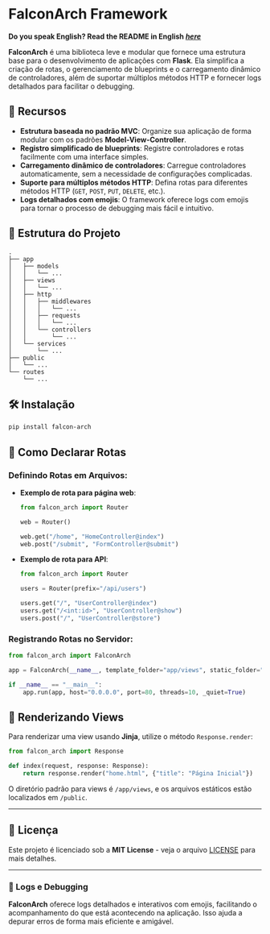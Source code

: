 # FalconArch Framework

**Do you speak English? Read the README in English _[here](https://github.com/celiovmjr/falcon-arch/blob/main/README_en.md)_**

**FalconArch** é uma biblioteca leve e modular que fornece uma estrutura base para o desenvolvimento de aplicações com **Flask**. Ela simplifica a criação de rotas, o gerenciamento de blueprints e o carregamento dinâmico de controladores, além de suportar múltiplos métodos HTTP e fornecer logs detalhados para facilitar o debugging.

## 🚀 Recursos

- **Estrutura baseada no padrão MVC**: Organize sua aplicação de forma modular com os padrões **Model-View-Controller**.
- **Registro simplificado de blueprints**: Registre controladores e rotas facilmente com uma interface simples.
- **Carregamento dinâmico de controladores**: Carregue controladores automaticamente, sem a necessidade de configurações complicadas.
- **Suporte para múltiplos métodos HTTP**: Defina rotas para diferentes métodos HTTP (`GET`, `POST`, `PUT`, `DELETE`, etc.).
- **Logs detalhados com emojis**: O framework oferece logs com emojis para tornar o processo de debugging mais fácil e intuitivo.

## 📂 Estrutura do Projeto

```
.
├── app
│   ├── models
│   │   └── ...
│   ├── views
│   │   └── ...
│   ├── http
│   │   ├── middlewares
│   │   │   └── ...
│   │   ├── requests
│   │   │   └── ...
│   │   └── controllers
│   │       └── ...
│   └── services
│       └── ...
├── public
│   └── ...
└── routes
    └── ...
```

## 🛠 Instalação

```bash
pip install falcon-arch
```

## 🎨 Como Declarar Rotas

### **Definindo Rotas em Arquivos**:

- **Exemplo de rota para página web**:

   ```python
   from falcon_arch import Router

   web = Router()

   web.get("/home", "HomeController@index")
   web.post("/submit", "FormController@submit")
   ```

- **Exemplo de rota para API**:

   ```python
   from falcon_arch import Router

   users = Router(prefix="/api/users")

   users.get("/", "UserController@index")
   users.get("/<int:id>", "UserController@show")
   users.post("/", "UserController@store")
   ```

### **Registrando Rotas no Servidor**:

```python
from falcon_arch import FalconArch

app = FalconArch(__name__, template_folder="app/views", static_folder="public")

if __name__ == "__main__":
    app.run(app, host="0.0.0.0", port=80, threads=10, _quiet=True)
```

## 📜 Renderizando Views

Para renderizar uma view usando **Jinja**, utilize o método `Response.render`:

```python
from falcon_arch import Response

def index(request, response: Response):
    return response.render("home.html", {"title": "Página Inicial"})
```

O diretório padrão para views é `/app/views`, e os arquivos estáticos estão localizados em `/public`.

---

## 📜 Licença

Este projeto é licenciado sob a **MIT License** - veja o arquivo [LICENSE](LICENSE) para mais detalhes.

---

### 🔧 Logs e Debugging

**FalconArch** oferece logs detalhados e interativos com emojis, facilitando o acompanhamento do que está acontecendo na aplicação. Isso ajuda a depurar erros de forma mais eficiente e amigável.
